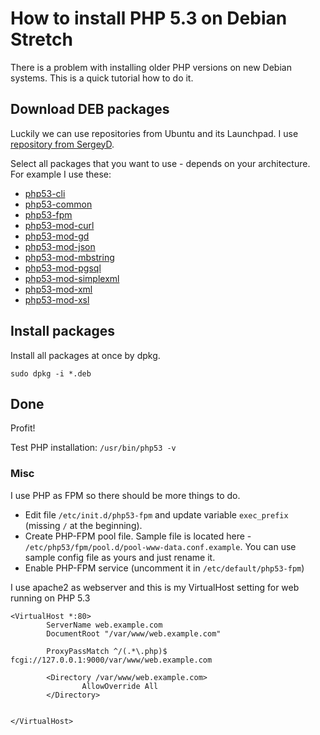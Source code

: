 # How to install PHP 5.3 on Debian Stretch
There is a problem with installing older PHP versions on new Debian systems. This is a quick tutorial how to do it.

## Download DEB packages
Luckily we can use repositories from Ubuntu and its Launchpad. I use [repository from SergeyD](https://launchpad.net/~sergey-dryabzhinsky/+archive/ubuntu/php53).

Select all packages that you want to use - depends on your architecture. For example I use these:

- [php53-cli](https://launchpad.net/~sergey-dryabzhinsky/+archive/ubuntu/php53/+files/php53-cli_5.3.29-1sergeyd14.4~xenial1_amd64.deb)
- [php53-common](https://launchpad.net/~sergey-dryabzhinsky/+archive/ubuntu/php53/+files/php53-cli_5.3.29-1sergeyd14.4~xenial1_amd64.deb)
- [php53-fpm](https://launchpad.net/~sergey-dryabzhinsky/+archive/ubuntu/php53/+files/php53-fpm_5.3.29-1sergeyd14.4~xenial1_amd64.deb)
- [php53-mod-curl](https://launchpad.net/~sergey-dryabzhinsky/+archive/ubuntu/php53/+files/php53-mod-curl_5.3.29-1sergeyd14.4~xenial1_amd64.deb)
- [php53-mod-gd](https://launchpad.net/~sergey-dryabzhinsky/+archive/ubuntu/php53/+files/php53-mod-gd_5.3.29-1sergeyd14.4~xenial1_amd64.deb)
- [php53-mod-json](https://launchpad.net/~sergey-dryabzhinsky/+archive/ubuntu/php53/+files/php53-mod-json_5.3.29-1sergeyd14.4~xenial1_amd64.deb)
- [php53-mod-mbstring](https://launchpad.net/~sergey-dryabzhinsky/+archive/ubuntu/php53/+files/php53-mod-mbstring_5.3.29-1sergeyd14.4~xenial1_amd64.deb)
- [php53-mod-pgsql](https://launchpad.net/~sergey-dryabzhinsky/+archive/ubuntu/php53/+files/php53-mod-pgsql_5.3.29-1sergeyd14.4~xenial1_amd64.deb)
- [php53-mod-simplexml](https://launchpad.net/~sergey-dryabzhinsky/+archive/ubuntu/php53/+files/php53-mod-simplexml_5.3.29-1sergeyd14.4~xenial1_amd64.deb)
- [php53-mod-xml](https://launchpad.net/~sergey-dryabzhinsky/+archive/ubuntu/php53/+files/php53-mod-xml_5.3.29-1sergeyd14.4~xenial1_amd64.deb)
- [php53-mod-xsl](https://launchpad.net/~sergey-dryabzhinsky/+archive/ubuntu/php53/+files/php53-mod-xsl_5.3.29-1sergeyd14.4~xenial1_amd64.deb)

## Install packages
Install all packages at once by dpkg.

`sudo dpkg -i *.deb`

## Done
Profit!

Test PHP installation: `/usr/bin/php53 -v`

### Misc
I use PHP as FPM so there should be more things to do.
- Edit file `/etc/init.d/php53-fpm` and update variable `exec_prefix` (missing `/` at the beginning).
- Create PHP-FPM pool file. Sample file is located here - `/etc/php53/fpm/pool.d/pool-www-data.conf.example`. You can use sample config file as yours and just rename it.
- Enable PHP-FPM service (uncomment it in `/etc/default/php53-fpm`)

I use apache2 as webserver and this is my VirtualHost setting for web running on PHP 5.3
```
<VirtualHost *:80>
        ServerName web.example.com
        DocumentRoot "/var/www/web.example.com"

        ProxyPassMatch ^/(.*\.php)$ fcgi://127.0.0.1:9000/var/www/web.example.com

        <Directory /var/www/web.example.com>
                AllowOverride All
        </Directory>


</VirtualHost>
```

